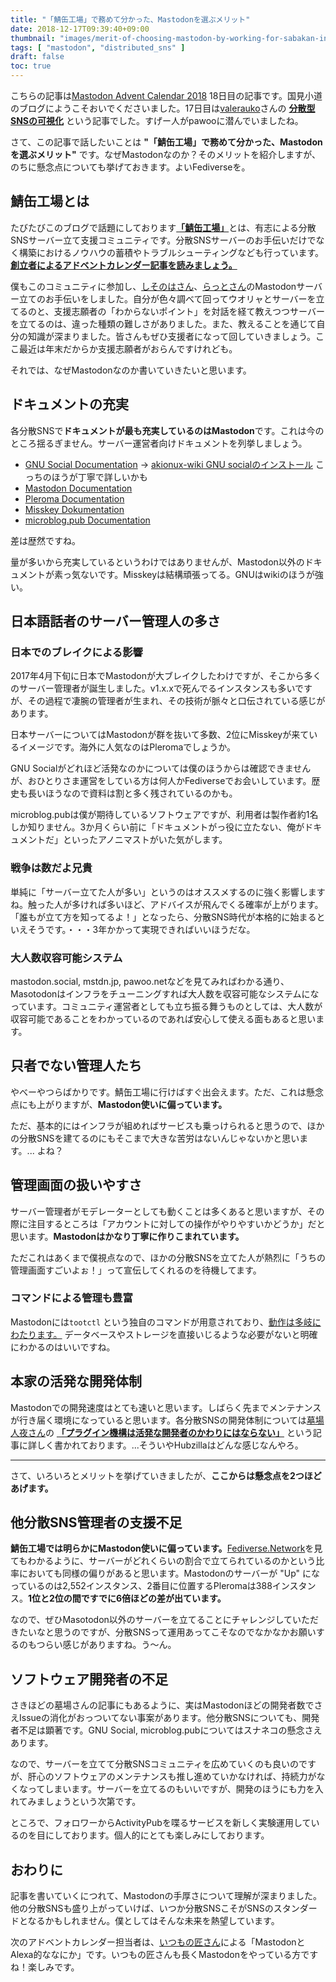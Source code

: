 ```yaml
---
title: "「鯖缶工場」で務めて分かった、Mastodonを選ぶメリット"
date: 2018-12-17T09:39:40+09:00
thumbnail: "images/merit-of-choosing-mastodon-by-working-for-sabakan-industries/a3c3be8b6516327453173d7658c98484.png"
tags: [ "mastodon", "distributed_sns" ]
draft: false
toc: true
---
```


こちらの記事は[Mastodon Advent Calendar 2018](https://qiita.com/advent-calendar/2018/mastodon) 18日目の記事です。国見小道のブログにようこそおいでくださいました。17日目は[valerauko](https://pawoo.net/@valerauko)さんの [**分散型SNSの可視化**](https://blog.valerauko.net/2018/12/16/bunsan-gata-sns-no-kashika/) という記事でした。すげー人がpawooに潜んでいましたね。

さて、この記事で話したいことは **"「鯖缶工場」で務めて分かった、Mastodonを選ぶメリット"** です。なぜMastodonなのか？そのメリットを紹介しますが、のちに懸念点についても挙げておきます。よいFediverseを。

## 鯖缶工場とは

たびたびこのブログで話題にしております[**「鯖缶工場」**](https://wiki.sabakan.industries/)とは、有志による分散SNSサーバー立て支援コミュニティです。分散SNSサーバーのお手伝いだけでなく構築におけるノウハウの蓄積やトラブルシューティングなども行っています。[**創立者によるアドベントカレンダー記事を読みましょう。**](https://blog.drdr.work/2018/12/15/advent-calendar-2018-mastodon/)

僕もこのコミュニティに参加し、[しそのはさん](https://angraecumnote.net/@nantai_yuto)、[らっとさん](https://mstdn.rabbitodon.work/@rat)のMastodonサーバー立てのお手伝いをしました。自分が色々調べて回ってウオリャとサーバーを立てるのと、支援志願者の「わからないポイント」を対話を経て教えつつサーバーを立てるのは、違った種類の難しさがありました。また、教えることを通じて自分の知識が深まりました。皆さんもぜひ支援者になって回していきましょう。ここ最近は年末だからか支援志願者がおらんですけれども。

それでは、なぜMastodonなのか書いていきたいと思います。

## ドキュメントの充実

各分散SNSで**ドキュメントが最も充実しているのはMastodon**です。これは今のところ揺るぎません。サーバー運営者向けドキュメントを列挙しましょう。

- [GNU Social Documentation](https://git.gnu.io/gnu/gnu-social/blob/master/README.md)
  -> [akionux-wiki GNU socialのインストール](http://ja.akionux.net/wiki/index.php/GNU_social%E3%81%AE%E3%82%A4%E3%83%B3%E3%82%B9%E3%83%88%E3%83%BC%E3%83%AB) こっちのほうが丁寧で詳しいかも
- [Mastodon Documentation](https://docs.joinmastodon.org/)
- [Pleroma Documentation](https://git.pleroma.social/pleroma/pleroma/blob/develop/README.md)
- [Misskey Dokumentation](https://joinmisskey.github.io/ja/wiki/developers/)
- [microblog.pub Documentation](https://github.com/tsileo/microblog.pub/blob/master/README.md)

差は歴然ですね。

量が多いから充実しているというわけではありませんが、Mastodon以外のドキュメントが素っ気ないです。Misskeyは結構頑張ってる。GNUはwikiのほうが強い。

## 日本語話者のサーバー管理人の多さ

### 日本でのブレイクによる影響

2017年4月下旬に日本でMastodonが大ブレイクしたわけですが、そこから多くのサーバー管理者が誕生しました。v1.x.xで死んでるインスタンスも多いですが、その過程で凄腕の管理者が生まれ、その技術が脈々と口伝されている感じがあります。

日本サーバーについてはMastodonが群を抜いて多数、2位にMisskeyが来ているイメージです。海外に人気なのはPleromaでしょうか。

GNU Socialがどれほど活発なのかについては僕のほうからは確認できませんが、おひとりさま運営をしている方は何人かFediverseでお会いしています。歴史も長いほうなので資料は割と多く残されているのかも。

microblog.pubは僕が期待しているソフトウェアですが、利用者は製作者約1名しか知りません。3か月くらい前に「ドキュメントがっ役に立たない、俺がドキュメントだ」といったアノニマストがいた気がします。

### 戦争は数だよ兄貴

単純に「サーバー立てた人が多い」というのはオススメするのに強く影響しますね。触った人が多ければ多いほど、アドバイスが飛んでくる確率が上がります。「誰もが立て方を知ってるよ！」となったら、分散SNS時代が本格的に始まるといえそうです。・・・3年かかって実現できればいいほうだな。

### 大人数収容可能システム

mastodon.social, mstdn.jp, pawoo.netなどを見てみればわかる通り、Masotodonはインフラをチューニングすれば大人数を収容可能なシステムになっています。コミュニティ運営者としても立ち振る舞うものとしては、大人数が収容可能であることをわかっているのであれば安心して使える面もあると思います。

## 只者でない管理人たち

やべーやつらばかりです。鯖缶工場に行けばすぐ出会えます。ただ、これは懸念点にも上がりますが、**Mastodon使いに偏っています。**

ただ、基本的にはインフラが組めればサービスも乗っけられると思うので、ほかの分散SNSを建てるのにもそこまで大きな苦労はないんじゃないかと思います。... よね？

## 管理画面の扱いやすさ

サーバー管理者がモデレーターとしても動くことは多くあると思いますが、その際に注目するところは「アカウントに対しての操作がやりやすいかどうか」だと思います。**Mastodonはかなり丁寧に作りこまれています。**

ただこれはあくまで僕視点なので、ほかの分散SNSを立てた人が熱烈に「うちの管理画面すごいよぉ！」って宣伝してくれるのを待機してます。

### コマンドによる管理も豊富

Mastodonには`tootctl` という独自のコマンドが用意されており、[動作は多岐にわたります。](https://wiki.sabakan.industries/mastodon/tootctl) データベースやストレージを直接いじるような必要がないと明確にわかるのはいいですね。

## 本家の活発な開発体制

Mastodonでの開発速度はとても速いと思います。しばらく先までメンテナンスが行き届く環境になっていると思います。各分散SNSの開発体制については[墓場人夜さん](https://3.distsn.org/users/1)の [**「プラグイン機構は活発な開発者のかわりにはならない」**](https://hakabahitoyo.wordpress.com/2018/11/23/active-committer-is-better-than-plugin/) という記事に詳しく書かれております。...そういやHubzillaはどんな感じなんやろ。



---



さて、いろいろとメリットを挙げていきましたが、**ここからは懸念点を2つほどあげます。**

## 他分散SNS管理者の支援不足

**鯖缶工場では明らかにMastodon使いに偏っています。**[Fediverse.Network](https://fediverse.network/)を見てもわかるように、サーバーがどれくらいの割合で立てられているのかという比率においても同様の偏りがあると思います。Mastodonのサーバーが "Up" になっているのは2,552インスタンス、2番目に位置するPleromaは388インスタンス。**1位と2位の間ですでに6倍ほどの差が出ています。**

なので、ぜひMasotodon以外のサーバーを立てることにチャレンジしていただきたいなと思うのですが、分散SNSって運用あってこそなのでなかなかお願いするのもつらい感じがありますね。う～ん。

## ソフトウェア開発者の不足

さきほどの墓場さんの記事にもあるように、実はMastodonほどの開発者数でさえIssueの消化がおっついてない事案があります。他分散SNSについても、開発者不足は顕著です。GNU Social, microblog.pubについてはスナネコの懸念さえあります。

なので、サーバーを立てて分散SNSコミュニティを広めていくのも良いのですが、肝心のソフトウェアのメンテナンスも推し進めていかなければ、持続力がなくなってしまいます。サーバーを立てるのもいいですが、開発のほうにも力を入れてみましょうという次第です。

ところで、フォロワーからActivityPubを喋るサービスを新しく実験運用しているのを目にしております。個人的にとても楽しみにしております。

## おわりに

記事を書いていくにつれて、Mastodonの手厚さについて理解が深まりました。他の分散SNSも盛り上がっていけば、いつか分散SNSこそがSNSのスタンダードとなるかもしれません。僕としてはそんな未来を熱望しています。

次のアドベントカレンダー担当者は、[いつもの匠さん](https://mstdn.jp/@itsumotakumi)による「MastodonとAlexa的ななにか」です。いつもの匠さんも長くMastodonをやっている方ですね！楽しみです。
